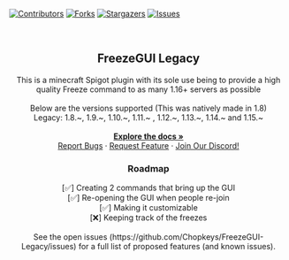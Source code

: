 
[![Contributors][contributors-shield]][contributors-url]
[![Forks][forks-shield]][forks-url]
[![Stargazers][stars-shield]][stars-url]
[![Issues][issues-shield]][issues-url]

<br />
<div align="center">

<h2 align="center">FreezeGUI Legacy</h2>

  <p align="center">
    This is a minecraft Spigot plugin with its sole use being to provide a high quality Freeze command to as many 1.16+ servers as possible
    <br />
    <br />
    Below are the versions supported (This was natively made in 1.8)
    </br>
Legacy:
    1.8.~,
    1.9.~,
    1.10.~,
    1.11.~ ,
    1.12.~,
    1.13.~,
    1.14.~ and
    1.15.~
    <br />
    <br />
    <a href="https://github.com/Chopkeys/FreezeGUI"><strong>Explore the docs »</strong></a>
    <br />
    <a href="https://github.com/Chopkeys/FreezeGUI-Legacy/issues">Report Bugs</a>
    ·
    <a href="https://github.com/Chopkeys/FreezeGUI-Legacy/issues">Request Feature</a>
    ·
    <a href="https://discord.gg/gKKq3TJagg">Join Our Discord!</a>
  </p>
</div>

<div align="center">
  <h3>Roadmap</h3>
[✅] Creating 2 commands that bring up the GUI </br>
[✅] Re-opening the GUI when people re-join </br>
[✅] Making it customizable </br>
[❌] Keeping track of the freezes </br>
</br>
See the open issues (https://github.com/Chopkeys/FreezeGUI-Legacy/issues) for a full list of proposed features (and known issues).

[contributors-shield]: https://img.shields.io/github/contributors/Chopkeys/FreezeGUI-Legacy.svg?style=for-the-badge
[contributors-url]: https://github.com/Chopkeys/FreezeGUI-Legacy/graphs/contributors
[forks-shield]: https://img.shields.io/github/forks/Chopkeys/FreezeGUI-Legacy.svg?style=for-the-badge
[forks-url]: https://github.com/Chopkeys/FreezeGUI-Legacy/issues
[stars-shield]: https://img.shields.io/github/stars/Chopkeys/FreezeGUI-Legacy.svg?style=for-the-badge
[stars-url]: https://github.com/Chopkeys/FreezeGUI-Legacy/stargazers
[issues-shield]: https://img.shields.io/github/issues/Chopkeys/FreezeGUI-Legacy.svg?style=for-the-badge
[issues-url]: https://github.com/Chopkeys/FreezeGUI-Legacy/issues
